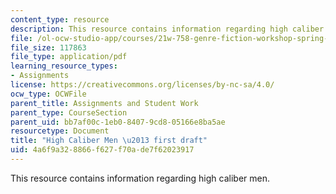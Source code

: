 ```yaml
---
content_type: resource
description: This resource contains information regarding high caliber men.
file: /ol-ocw-studio-app/courses/21w-758-genre-fiction-workshop-spring-2013/4a6f9a328866f627f70ade7f62023917_MIT21W_758S13_HCM-Fr_drft.pdf
file_size: 117863
file_type: application/pdf
learning_resource_types:
- Assignments
license: https://creativecommons.org/licenses/by-nc-sa/4.0/
ocw_type: OCWFile
parent_title: Assignments and Student Work
parent_type: CourseSection
parent_uid: bb7af00c-1eb0-8407-9cd8-05166e8ba5ae
resourcetype: Document
title: "High Caliber Men \u2013 first draft"
uid: 4a6f9a32-8866-f627-f70a-de7f62023917
---
```

This resource contains information regarding high caliber men.